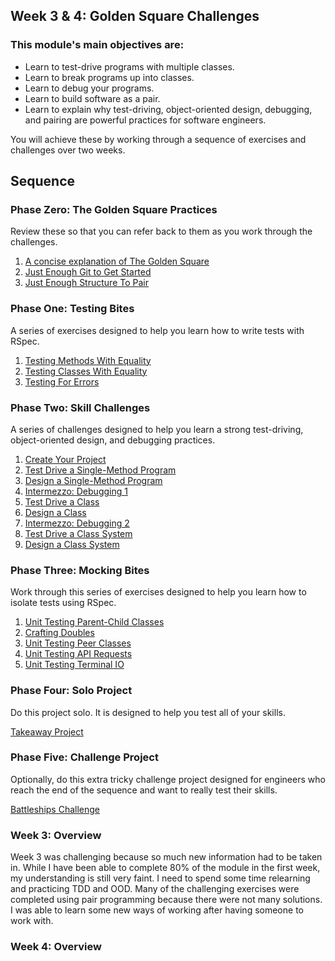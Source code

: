 ## Week 3 & 4: Golden Square Challenges

### This module's main objectives are:

* Learn to test-drive programs with multiple classes.
* Learn to break programs up into classes.
* Learn to debug your programs.
* Learn to build software as a pair.
* Learn to explain why test-driving, object-oriented design, debugging, and
  pairing are powerful practices for software engineers.

You will achieve these by working through a sequence of exercises and
challenges over two weeks.

## Sequence

### Phase Zero: The Golden Square Practices

Review these so that you can refer back to them as you work through the
challenges.

1. [A concise explanation of The Golden Square]()
2. [Just Enough Git to Get Started]()
3. [Just Enough Structure To Pair]()

### Phase One: Testing Bites

A series of exercises designed to help you learn how to write tests with RSpec.

1. [Testing Methods With Equality](phase-01-testing-bites/testing-methods-with-equality)
2. [Testing Classes With Equality](phase-01-testing-bites/testing-classes-with-equality)
3. [Testing For Errors](phase-01-testing-bites/testing-for-errors)

### Phase Two: Skill Challenges

A series of challenges designed to help you learn a strong test-driving,
object-oriented design, and debugging practices.

1. [Create Your Project]()
2. [Test Drive a Single-Method Program](phase-02-skill-challenges/01-test-drive-method)
3. [Design a Single-Method Program](phase-02-skill-challenges/02-design-method)
4. [Intermezzo: Debugging 1](phase-02-skill-challenges/03-debugging-1)
5. [Test Drive a Class](phase-02-skill-challenges/04-test-drive-class)
6. [Design a Class](phase-02-skill-challenges/05-design-class)
7. [Intermezzo: Debugging 2](phase-02-skill-challenges/06-debugging-2)
8. [Test Drive a Class System](phase-02-skill-challenges/07-test-drive-class-system)
9. [Design a Class System](phase-02-skill-challenges/08-design-class-system)

### Phase Three: Mocking Bites

Work through this series of exercises designed to help you learn how to isolate
tests using RSpec.

1. [Unit Testing Parent-Child Classes](phase-03-mocking-bites/01-unit-testing-parent-child-classes)
2. [Crafting Doubles](phase-03-mocking-bites/02-crafting-doubles)
3. [Unit Testing Peer Classes](phase-03-mocking-bites/03-unit-testing-peer-classes)
4. [Unit Testing API Requests](phase-03-mocking-bites/04-unit-testing-API-requests)
5. [Unit Testing Terminal IO](phase-03-mocking-bites/05-unit-testing-terminal-IO)

### Phase Four: Solo Project

Do this project solo. It is designed to help you test all of your skills.

[Takeaway Project](phase-04-solo-project/takeaway)

<!-- OMITTED -->

### Phase Five: Challenge Project

Optionally, do this extra tricky challenge project designed for engineers who
reach the end of the sequence and want to really test their skills.

[Battleships Challenge](phase-05-challenge-project/battleships)

### Week 3: Overview

Week 3 was challenging because so much new information had to be taken in. While I have been able to complete 80% of the module in the first week, my understanding is still very faint. I need to spend some time relearning and practicing TDD and OOD. Many of the challenging exercises were completed using pair programming because there were not many solutions. I was able to learn some new ways of working after having someone to work with.

### Week 4: Overview

